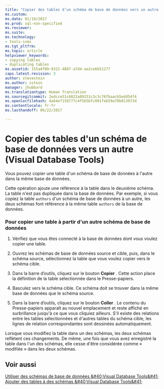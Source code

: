 ```yaml
---
title: "Copier des tables d’un schéma de base de données vers un autre | Microsoft Docs"
ms.custom: 
ms.date: 01/19/2017
ms.prod: sql-non-specified
ms.reviewer: 
ms.suite: 
ms.technology:
- tools-ssms
ms.tgt_pltfrm: 
ms.topic: article
helpviewer_keywords:
- copying tables
- duplicating tables
ms.assetid: 155a4f09-9321-4887-a7d4-aa2ce6b51277
caps.latest.revision: 3
author: stevestein
ms.author: sstein
manager: jhubbard
ms.translationtype: Human Translation
ms.sourcegitcommit: 2edcce51c6822a89151c3c3c76fbaacb5edd54f4
ms.openlocfilehash: 4a64ef158777c4f5b5bfc091feb59a70b013973d
ms.contentlocale: fr-fr
ms.lasthandoff: 06/22/2017

---
```

# <a name="copy-tables-from-one-database-diagrams-to-another-visual-database-tools"></a>Copier des tables d'un schéma de base de données vers un autre (Visual Database Tools)
Vous pouvez copier une table d'un schéma de base de données à l'autre dans la même base de données.  
  
Cette opération ajoute une référence à la table dans le deuxième schéma. La table n'est pas dupliquée dans la base de données. Par exemple, si vous copiez la table `authors` d'un schéma de base de données à un autre, les deux schémas font référence à la même table `authors` de la base de données.  
  
### <a name="to-copy-a-table-from-another-database-diagram"></a>Pour copier une table à partir d'un autre schéma de base de données  
  
1.  Vérifiez que vous êtes connecté à la base de données dont vous voulez copier une table.  
  
2.  Ouvrez les schémas de base de données source et cible, puis, dans le schéma source, sélectionnez la table que vous voulez copier vers le schéma cible.  
  
3.  Dans la barre d’outils, cliquez sur le bouton **Copier** . Cette action place la définition de la table sélectionnée dans le Presse-papiers.  
  
4.  Basculez vers le schéma cible. Ce schéma doit se trouver dans la même base de données que le schéma source.  
  
5.  Dans la barre d’outils, cliquez sur le bouton **Coller** . Le contenu du Presse-papiers apparaît au nouvel emplacement et reste affiché en surbrillance jusqu'à ce que vous cliquiez ailleurs. S'il existe des relations entre les tables sélectionnées et d'autres tables du schéma cible, les lignes de relation correspondantes sont dessinées automatiquement.  
  
Lorsque vous modifiez la table dans un des schémas, les deux schémas reflètent ces changements. De même, une fois que vous avez enregistré la table dans l'un des schémas, elle cesse d'être considérée comme « modifiée » dans les deux schémas.  
  
## <a name="see-also"></a>Voir aussi  
[Utiliser des schémas de base de données &amp;#40;Visual Database Tools&amp;#41;](../../ssms/visual-db-tools/work-with-database-diagrams-visual-database-tools.md)  
[Ajouter des tables à des schémas &amp;#40;Visual Database Tools&amp;#41;](../../ssms/visual-db-tools/add-tables-to-diagrams-visual-database-tools.md)  
  

